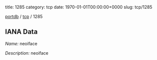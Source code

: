 title: 1285
category: tcp
date: 1970-01-01T00:00:00+0000
slug: tcp/1285

[portdb](/) / [tcp](/category/tcp.html) / 1285


## IANA Data

_Name:_ neoiface

_Description:_ neoiface

